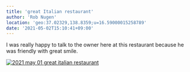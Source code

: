 ```yaml
---
title: 'great Italian restaurant'
author: 'Rob Nugen'
location: 'geo:37.02329,138.8359;u=16.59000015258789'
date: '2021-05-02T15:10:41+09:00'
---
```



I was really happy to talk to the owner here at this restaurant because he was friendly with great smile.

[![2021 may 01 great italian restaurant](//b.robnugen.com/quests/walk-to-niigata/2021/en_route/day-17/thumbs/2021_may_01_great_italian_restaurant.jpeg)](//b.robnugen.com/quests/walk-to-niigata/2021/en_route/day-17/2021_may_01_great_italian_restaurant.jpeg)          
